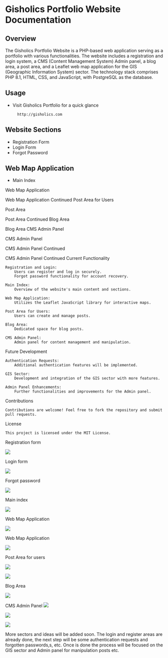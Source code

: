 # Gisholics Portfolio Website Documentation
## Overview

The Gisholics Portfolio Website is a PHP-based web application serving as a portfolio with various functionalities. The website includes a registration and login system, a CMS (Content Management System) Admin panel, a blog area, a post area, and a Leaflet web map application for the GIS (Geographic Information System) sector. The technology stack comprises PHP 8.1, HTML, CSS, and JavaScript, with PostgreSQL as the database.

## Usage

  - Visit Gisholics Portfolio for a quick glance
    
          http://gisholics.com
    
## Website Sections

  - Registration Form
  - Login Form
  - Forgot Password

## Web Map Application

  - Main Index

Web Map Application

Web Map Application Continued
Post Area for Users

Post Area

Post Area Continued
Blog Area

Blog Area
CMS Admin Panel

CMS Admin Panel

CMS Admin Panel Continued

CMS Admin Panel Continued
Current Functionality

    Registration and Login:
        Users can register and log in securely.
        Forgot password functionality for account recovery.

    Main Index:
        Overview of the website's main content and sections.

    Web Map Application:
        Utilizes the Leaflet JavaScript library for interactive maps.

    Post Area for Users:
        Users can create and manage posts.

    Blog Area:
        Dedicated space for blog posts.

    CMS Admin Panel:
        Admin panel for content management and manipulation.

Future Development

    Authentication Requests:
        Additional authentication features will be implemented.

    GIS Sector:
        Development and integration of the GIS sector with more features.

    Admin Panel Enhancements:
        Further functionalities and improvements for the Admin panel.

Contributions

    Contributions are welcome! Feel free to fork the repository and submit pull requests.

License

    This project is licensed under the MIT License.

Registration form

![](examples_images/exampleImage1.png)

Login form

![](examples_images/exampleImage2.png)

Forgot password 

![](examples_images/exampleImage3.png)

Main index

![](examples_images/exampleImage4.png)

Web Map Application

![](examples_images/exampleImage5.png)

Web Map Application

![](examples_images/exampleImage6.png)

Post Area for users

![](examples_images/exampleImage7.png)

![](examples_images/exampleImage11.png)

Blog Area

![](examples_images/exampleImage8.png)

CMS Admin Panel
![](examples_images/exampleImage12.png)

![](examples_images/exampleImage9.png)

![](examples_images/exampleImage10.png)

More sectors and ideas will be added soon.
The login and register areas are already done, the next step will be some authentication requests and forgotten passwords,s, etc. Once is done the process will be focused on the GIS sector and Admin panel for manipulation posts etc.


